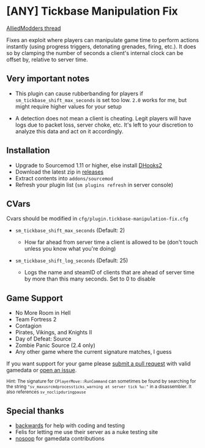 # [ANY] Tickbase Manipulation Fix

[AlliedModders thread](https://forums.alliedmods.net/showthread.php?t=339058)

Fixes an exploit where players can manipulate game time to perform actions instantly (using progress triggers, detonating grenades, firing, etc.). It does so by clamping the number of seconds a client's internal clock can be offset by, relative to server time.

## Very important notes

- This plugin can cause rubberbanding for players if `sm_tickbase_shift_max_seconds` is set too low. `2.0` works for me, but might require higher values for your setup

- A detection does not mean a client is cheating. Legit players will have logs due to packet loss, server choke, etc. It's left to your discretion to analyze this data and act on it accordingly. 

## Installation
- Upgrade to Sourcemod 1.11 or higher, else install [DHooks2](https://github.com/peace-maker/DHooks2/releases) 
- Download the latest zip in [releases](https://github.com/dysphie/sm-tickbase-manipulation-fix/releases)
- Extract contents into `addons/sourcemod`
- Refresh your plugin list (`sm plugins refresh` in server console)

## CVars

Cvars should be modified in `cfg/plugin.tickbase-manipulation-fix.cfg`

- `sm_tickbase_shift_max_seconds` (Default: 2)
  - How far ahead from server time a client is allowed to be (don't touch unless you know what you're doing)
  
- `sm_tickbase_shift_log_seconds` (Default: 25)
  - Logs the name and steamID of clients that are ahead of server time by more than this many seconds. Set to 0 to disable
    
 
## Game Support
- No More Room in Hell
- Team Fortress 2
- Contagion
- Pirates, Vikings, and Knights II
- Day of Defeat: Source
-  Zombie Panic Source (2.4 only)
- Any other game where the current signature matches, I guess

If you want support for your game please [submit a pull request](https://github.com/dysphie/sm-tickbase-manipulation-fix/pulls) with valid gamedata or [open an issue](https://github.com/dysphie/sm-tickbase-manipulation-fix/issues). 

<sup>Hint: The signature for `CPlayerMove::RunCommand` can sometimes be found by searching for the string `"sv_maxusrcmdprocessticks_warning at server tick %u:"` in a disassembler. It also references `sv_noclipduringpause`<sup>

## Special thanks
- [backwards](https://forums.alliedmods.net/member.php?u=246029) for help with coding and testing
- Felis for letting me use their server as a nuke testing site
- [nosoop](https://github.com/nosoop) for gamedata contributions
